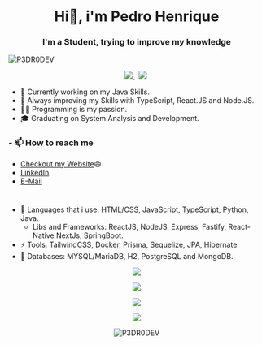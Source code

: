 <h1 align="center">Hi👋, i'm Pedro Henrique</h1>
<div>
<h3 align="center">I'm a Student, trying to improve my knowledge</h3>
</div>

<p align="left"> <img src="https://komarev.com/ghpvc/?username=P3DR0DEV&label=Profile%20views&color=0e75b6&style=flat" alt="P3DR0DEV" /> </p>
<p align="center"><a href="https://instagram.com/pedro_camposm" target="_blank">
    <img src="https://img.shields.io/badge/instagram-%23E4405F.svg?&style=for-the-badge&logo=instagram&logoColor=white" />        
  </a>&nbsp;
    <a href="https://twitter.com/esquilolo" target="_blank"><img src="https://img.shields.io/badge/Twitter-1DA1F2?style=for-the-badge&logo=twitter&logoColor=white" /></a>&nbsp;</p>

- 🤔 Currently working on my Java Skills.
- 🌱 Always improving my Skills with TypeScript, React.JS and Node.JS.
- 👩‍💻 Programming is my passion.
- 🎓 Graduating on System Analysis and Development.
<h3> - 📫 How to reach me</h3>

- [Checkout my Website](https://pedromendes.dev)😄
- <a href="https://www.linkedin.com/in/pedro-cmendes/">LinkedIn</a>
- <a href="mailto:pedro.mendesctt@gmail.com">E-Mail</a>
   <!--Logo Languages-->
  #
- 🔭 Languages that i use: HTML/CSS, JavaScript, TypeScript, Python, Java.
  - Libs and Frameworks: ReactJS, NodeJS, Express, Fastify, React-Native NextJs, SpringBoot.
- ⚡ Tools: TailwindCSS, Docker, Prisma, Sequelize, JPA, Hibernate.
- 🌱 Databases: MYSQL/MariaDB, H2, PostgreSQL and MongoDB.
<p align="center">
  <img src="https://skillicons.dev/icons?i=html,css,js,ts,python,java" />
</p>
<p align="center">
  <img src="https://skillicons.dev/icons?i=react,nextjs,nodejs,express,tailwind,prisma,sequelize" />
</p>
<p align="center">
  <img src="https://skillicons.dev/icons?i=git,docker,figma,notion,vercel,neovim,vim,vscode" />
</p>
<p align="center">
  <img src="https://skillicons.dev/icons?i=mysql,mongodb,postgres,redis" />
</p>
<p align="center">
  <img src="https://github-readme-stats.vercel.app/api/top-langs?username=p3dr0dev&show_icons=true&locale=en&layout=compact" alt="P3DR0DEV" />
</p>
  <!--
  **P3DR0DEV/P3DR0DEV** is a ✨ _special_ ✨ repository because its `README.md` (this file) appears on your GitHub profile.

Here are some ideas to get you started:

- 🔭 I’m currently working on ...
- 🌱 I’m currently learning ...
- 👯 I’m looking to collaborate on ...
- 🤔 I’m looking for help with ...
- 💬 Ask me about ...
- 📫 How to reach me: ...
- 😄 Pronouns: ...
- ⚡ Fun fact: ...
  -->
